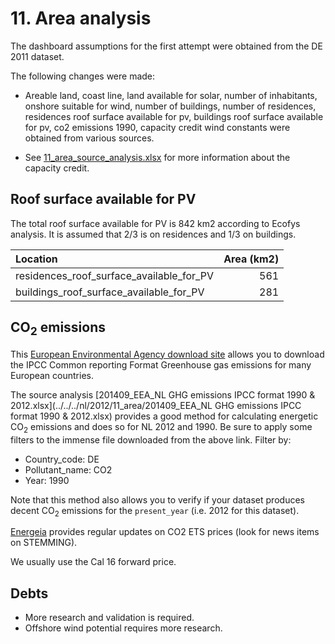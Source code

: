 # 11. Area analysis

The dashboard assumptions for the first attempt were obtained from the DE 2011 dataset.


The following changes were made:

- Areable land, coast line, land available for solar, number of inhabitants, onshore suitable for wind, number of buildings, number of residences, residences roof surface available for pv, buildings roof surface available for pv, co2 emissions 1990, capacity credit wind constants were obtained from various sources.

- See [11_area_source_analysis.xlsx](11_area_source_analysis.xlsx) for more information about the capacity credit.


## Roof surface available for PV

The total roof surface available for PV is 842 km2 according to Ecofys analysis. It is assumed that 2/3 is on residences and 1/3 on buildings.

| Location                                 | Area (km2) |
| :--------------------------------------- | ---------: |
| residences_roof_surface_available_for_PV |       561  |
| buildings_roof_surface_available_for_PV  |       281  |


## CO<sub>2</sub> emissions

This [European Environmental Agency download site](http://www.eea.europa.eu/data-and-maps/data/national-emissions-reported-to-the-unfccc-and-to-the-eu-greenhouse-gas-monitoring-mechanism-7/national-greenhouse-gas-inventories-ipcc-common-reporting-format-sector-classification/ascii-delimited-zip/at_download) allows you to download the IPCC Common reporting Format Greenhouse gas emissions for many European countries. 

The source analysis [201409_EEA_NL GHG emissions IPCC format 1990 & 2012.xlsx](../../../nl/2012/11_area/201409_EEA_NL GHG emissions IPCC format 1990 & 2012.xlsx) provides a good method for calculating energetic CO<sub>2</sub> emissions and does so for NL 2012 and 1990. Be sure to apply some filters to the immense file downloaded from the above link. 
Filter by:

- Country_code: DE
- Pollutant_name: CO2
- Year: 1990

Note that this method also allows you to verify if your dataset produces decent CO<sub>2</sub> emissions for the `present_year` (i.e. 2012 for this dataset).

[Energeia](http://www.energeia.nl/) provides regular updates on CO2 ETS prices (look for news items on STEMMING).

We usually use the Cal 16 forward price.

## Debts

- More research and validation is required.
- Offshore wind potential requires more research.
